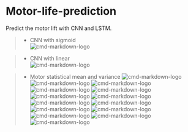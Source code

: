 # Motor-life-prediction
Predict the motor lift with CNN and LSTM.
>* CNN with sigmoid  
 ![cmd-markdown-logo](test_motor3.png)

>* CNN with linear  
 ![cmd-markdown-logo](cnn_line.png)

 >* Motor statistical mean and variance
 ![cmd-markdown-logo](Plot/pic/motor7/0.png)
 ![cmd-markdown-logo](Plot/pic/motor7/1.png)
 ![cmd-markdown-logo](Plot/pic/motor7/2.png)
 ![cmd-markdown-logo](Plot/pic/motor7/3.png)
 ![cmd-markdown-logo](Plot/pic/motor7/4.png)
 ![cmd-markdown-logo](Plot/pic/motor7/5.png)
 ![cmd-markdown-logo](Plot/pic/motor7/6.png)
 ![cmd-markdown-logo](Plot/pic/motor7/7.png)
 ![cmd-markdown-logo](Plot/pic/motor7/8.png)
 ![cmd-markdown-logo](Plot/pic/motor7/9.png)
 ![cmd-markdown-logo](Plot/pic/motor7/10.png)
 ![cmd-markdown-logo](Plot/pic/motor7/11.png)
 ![cmd-markdown-logo](Plot/pic/motor7/12.png)
 ![cmd-markdown-logo](Plot/pic/motor7/13.png)
 